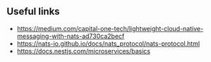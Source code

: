 ## Useful links
* https://medium.com/capital-one-tech/lightweight-cloud-native-messaging-with-nats-ad730ca2becf
* https://nats-io.github.io/docs/nats_protocol/nats-protocol.html
* https://docs.nestjs.com/microservices/basics
